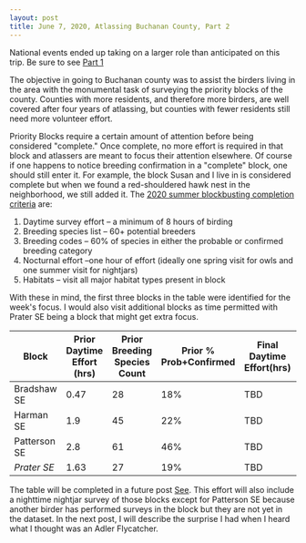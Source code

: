 ```yaml
---
layout: post
title: June 7, 2020, Atlassing Buchanan County, Part 2
---
```


National events ended up taking on a larger role than anticipated on this trip. Be sure to see [Part 1](2020-06-06-Atlassing-Buchanan-County.md)

The objective in going to Buchanan county was to assist the birders living in the area with the monumental task of surveying the priority blocks of the county. Counties with more residents, and therefore more birders, are well covered after four years of atlassing, but counties with fewer residents still need more volunteer effort. 

Priority Blocks require a certain amount of attention before being considered "complete." Once complete, no more effort is required in that block and atlassers are meant to focus their attention elsewhere. Of course if one happens to notice breeding confirmation in a "complete" block, one should still enter it. For example, the block Susan and I live in is considered complete but when we found a red-shouldered hawk nest in the neighborhood, we still added it. The [2020 summer blockbusting completion criteria](https://ebird.org/atlasva/news/volunteer-guidance-for-final-2020-field-season) are:

1. Daytime survey effort – a minimum of 8 hours of birding
1. Breeding species list – 60+ potential breeders
1. Breeding codes – 60% of species in either the probable or confirmed breeding category
1. Nocturnal effort –one hour of effort (ideally one spring visit for owls and one summer visit for nightjars)
1. Habitats – visit all major habitat types present in block

With these in mind, the first three blocks in the table were identified for the week's focus. I would also visit additional blocks as time permitted with Prater SE being a block that might get extra focus.

| Block | Prior Daytime Effort (hrs) | Prior Breeding Species Count | Prior % Prob+Confirmed | Final Daytime Effort(hrs) | Final Breeding Species Count | Final % Probable+Confirmed | Nightjar Survey |
| ------------ | ----------- | ----------- | ----------- | ----------- | ----------- | ----------- | ----------- |
| Bradshaw SE  | 0.47 | 28 | 18% | TBD | TBD | TBD | TBD |
| Harman SE    | 1.9  | 45 | 22% | TBD | TBD | TBD | TBD |
| Patterson SE | 2.8  | 61 | 46% | TBD | TBD | TBD | NA |
| *Prater SE*  | 1.63 | 27 | 19% | TBD | TBD | TBD | TBD |

The table will be completed in a future post [See](). This effort will also include a nighttime nightjar survey of those blocks except for Patterson SE because another birder has performed surveys in the block but they are not yet in the dataset. In the next post, I will describe the surprise I had when I heard what I thought was an Adler Flycatcher.
